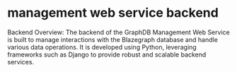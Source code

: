 # management web service backend
Backend Overview: The backend of the GraphDB Management Web Service is built to manage interactions with the Blazegraph database and handle various data operations. It is developed using Python, leveraging frameworks such as Django to provide robust and scalable backend services.
